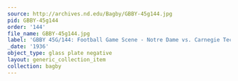 ```yaml
---
source: http://archives.nd.edu/Bagby/GBBY-45g144.jpg
pid: GBBY-45g144
order: '144'
file_name: GBBY-45g144.jpg
label: 'GBBY 45G/144: Football Game Scene - Notre Dame vs. Carnegie Tech - 1936'
_date: '1936'
object_type: glass plate negative
layout: generic_collection_item
collection: bagby
---
```

